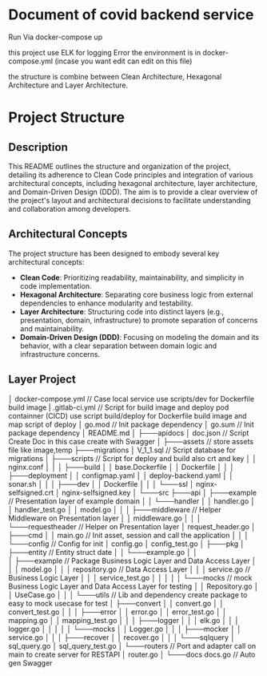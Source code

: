 # Document of covid backend service

Run Via docker-compose up

this project use ELK for logging Error
the environment is in docker-compose.yml (incase you want edit can edit on this file)

the structure is combine between Clean Architecture, Hexagonal Architecture and Layer Architecture.

# Project Structure

## Description

This README outlines the structure and organization of the project, detailing its adherence to Clean Code principles and integration of various architectural concepts, including hexagonal architecture, layer architecture, and Domain-Driven Design (DDD). The aim is to provide a clear overview of the project's layout and architectural decisions to facilitate understanding and collaboration among developers.

## Architectural Concepts

The project structure has been designed to embody several key architectural concepts:

- **Clean Code**: Prioritizing readability, maintainability, and simplicity in code implementation.
- **Hexagonal Architecture**: Separating core business logic from external dependencies to enhance modularity and testability.
- **Layer Architecture**: Structuring code into distinct layers (e.g., presentation, domain, infrastructure) to promote separation of concerns and maintainability.
- **Domain-Driven Design (DDD)**: Focusing on modeling the domain and its behavior, with a clear separation between domain logic and infrastructure concerns.

## Layer Project

│ docker-compose.yml // Case local service use scripts/dev for Dockerfile build image
| .gitlab-ci.yml // Script for build image and deploy pod containner (CICD) use script build/deploy for Dockerfile build image and map script of deploy
│ go.mod // Init package dependency
│ go.sum // Init package dependency
│ README.md
│
├───apidocs
│ doc.json // Script Create Doc in this case create with Swagger
│
├───assets // store assets file like image,temp
├───migrations
│ V_1_1.sql // Script database for migrations
│
├───scripts // Script for deploy and build also crt and key
│ │ nginx.conf
│ │
│ ├───build
│ │ base.Dockerfile
│ │ Dockerfile
│ │
│ ├───deployment
│ │ configmap.yaml
│ │ deploy-backend.yaml
│ │ sonar.sh
│ │
│ ├───dev
│ │ Dockerfile
│ │
│ └───ssl
│ nginx-selfsigned.crt
│ nginx-selfsigned.key
│
└───src
├───api
│ ├───example // Presentation layer of example domain
│ │ └───handler
│ │ handler.go
│ │ handler_test.go
│ │ model.go
│ │
│ ├───middleware // Helper Middleware on Presentation layer
│ │ middleware.go
│ │
│ └───requestheader // Helper on Presentation layer
│ request_header.go
│
├───cmd
│ │ main.go // Init asset, session and call the application
│ │
│ └───config // Config for init
│ config.go
│ config_test.go
│
├───pkg
│ ├───entity // Entity struct date
│ │ └───example.go
│ │  
 │ ├───example // Package Business Logic Layer and Data Access Layer
│ │ │ model.go
│ │ │ repository.go // Data Access Layer
│ │ │ service.go // Business Logic Layer
│ │ │ service_test.go
│ │ │
│ │ └───mocks // mock Business Logic Layer and Data Access Layer for testing
│ │ Repository.go
│ │ UseCase.go
│ │
│ └───utils // Lib and dependency create package to easy to mock usecase for test
│ ├───convert
│ │ convert.go
│ │ convert_test.go
│ │
│ ├───error
│ │ error.go
│ │ error_test.go
│ │ mapping.go
│ │ mapping_test.go
│ │
│ ├───logger
│ │ │ elk.go
│ │ │ logger.go
│ │ │
│ │ └───mocks
│ │ Logger.go
│ │
│ ├───mocker
│ │ service.go
│ │
│ ├───recover
│ │ recover.go
│ │
│ └───sqlquery
│ sql_query.go
│ sql_query_test.go
│
└───routers // Port and adapter call on main to create server for RESTAPI
│ router.go
│
└───docs
docs.go // Auto gen Swagger
